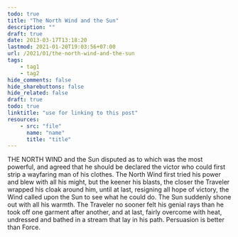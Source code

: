 ```yaml
---
todo: true
title: "The North Wind and the Sun"
description: ""
draft: true
date: 2013-03-17T13:18:20
lastmod: 2021-01-20T19:03:56+07:00
url: /2021/01/the-north-wind-and-the-sun
tags:
    - tag1
    - tag2
hide_comments: false
hide_sharebuttons: false
hide_related: false
draft: true
todo: true
linktitle: "use for linking to this post"
resources:
    - src: "file"
      name: "name"
      title: "title"
---
```


THE NORTH WIND and the Sun disputed as to which was the most powerful, and agreed that he should be declared the victor who could first strip a wayfaring man of his clothes. The North Wind first tried his power and blew with all his might, but the keener his blasts, the closer the Traveler wrapped his cloak around him, until at last, resigning all hope of victory, the Wind called upon the Sun to see what he could do. The Sun suddenly shone out with all his warmth. The Traveler no sooner felt his genial rays than he took off one garment after another, and at last, fairly overcome with heat, undressed and bathed in a stream that lay in his path.
Persuasion is better than Force.
